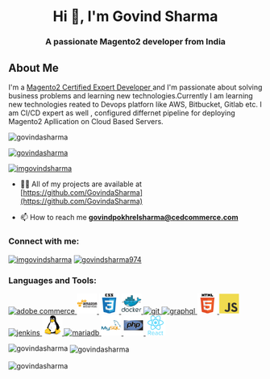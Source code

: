 <h1 align="center">Hi 👋, I'm Govind Sharma</h1>
<h3 align="center">A passionate Magento2 developer from India</h3>
<h2 align="left">About Me</h2>
<p align="left">I'm a <a href ="https://www.credly.com/badges/5f5f69ff-bbb9-4bbb-8ad9-790a5e4bf745">Magento2 Certified Expert Developer </a> and I'm passionate about solving business problems and learning new technologies.Currently I am learning new technologies reated to Devops platforn like AWS, Bitbucket, Gitlab etc. I am CI/CD expert as well , configured differnet pipeline for deploying Magento2 Apllication on Cloud Based Servers.</p>
<p align="left"> <img src="https://komarev.com/ghpvc/?username=govindasharma&label=Profile%20views&color=0e75b6&style=flat" alt="govindasharma" /> </p>

<p align="left"> <a href="https://github.com/ryo-ma/github-profile-trophy"><img src="https://github-profile-trophy.vercel.app/?username=govindasharma" alt="govindasharma" /></a> </p>

<p align="left"> <a href="https://twitter.com/imgovindsharma" target="blank"><img src="https://img.shields.io/twitter/follow/imgovindsharma?logo=twitter&style=for-the-badge" alt="imgovindsharma" /></a> </p>

- 👨‍💻 All of my projects are available at [https://github.com/GovindaSharma](https://github.com/GovindaSharma)

- 📫 How to reach me **govindpokhrelsharma@cedcommerce.com**

<h3 align="left">Connect with me:</h3>
<p align="left">
<a href="https://twitter.com/imgovindsharma" target="blank"><img align="center" src="https://raw.githubusercontent.com/rahuldkjain/github-profile-readme-generator/master/src/images/icons/Social/twitter.svg" alt="imgovindsharma" height="30" width="40" /></a>
<a href="https://linkedin.com/in/govindsharma974" target="blank"><img align="center" src="https://raw.githubusercontent.com/rahuldkjain/github-profile-readme-generator/master/src/images/icons/Social/linked-in-alt.svg" alt="govindsharma974" height="30" width="40" /></a>
</p>

<h3 align="left">Languages and Tools:</h3>

<p align="left"> <a href="https://business.adobe.com/" target="_blank" rel="noreferrer"> <img src="https://www.harapartners.com/wp-content/uploads/2018/06/Adobe-is-Acquiring-Magento-1160x665.jpg" alt="adobe commerce" width="100" height="40"/><a href="https://aws.amazon.com" target="_blank" rel="noreferrer"> <img src="https://raw.githubusercontent.com/devicons/devicon/master/icons/amazonwebservices/amazonwebservices-original-wordmark.svg" alt="aws" width="40" height="40"/> </a> <a href="https://www.w3schools.com/css/" target="_blank" rel="noreferrer"> <img src="https://raw.githubusercontent.com/devicons/devicon/master/icons/css3/css3-original-wordmark.svg" alt="css3" width="40" height="40"/> </a> <a href="https://www.docker.com/" target="_blank" rel="noreferrer"> <img src="https://raw.githubusercontent.com/devicons/devicon/master/icons/docker/docker-original-wordmark.svg" alt="docker" width="40" height="40"/> </a> <a href="https://git-scm.com/" target="_blank" rel="noreferrer"> <img src="https://www.vectorlogo.zone/logos/git-scm/git-scm-icon.svg" alt="git" width="40" height="40"/> </a> <a href="https://graphql.org" target="_blank" rel="noreferrer"> <img src="https://www.vectorlogo.zone/logos/graphql/graphql-icon.svg" alt="graphql" width="40" height="40"/> </a> <a href="https://www.w3.org/html/" target="_blank" rel="noreferrer"> <img src="https://raw.githubusercontent.com/devicons/devicon/master/icons/html5/html5-original-wordmark.svg" alt="html5" width="40" height="40"/> </a> <a href="https://developer.mozilla.org/en-US/docs/Web/JavaScript" target="_blank" rel="noreferrer"> <img src="https://raw.githubusercontent.com/devicons/devicon/master/icons/javascript/javascript-original.svg" alt="javascript" width="40" height="40"/> </a> <a href="https://www.jenkins.io" target="_blank" rel="noreferrer"> <img src="https://www.vectorlogo.zone/logos/jenkins/jenkins-icon.svg" alt="jenkins" width="40" height="40"/> </a> <a href="https://www.linux.org/" target="_blank" rel="noreferrer"> <img src="https://raw.githubusercontent.com/devicons/devicon/master/icons/linux/linux-original.svg" alt="linux" width="40" height="40"/> </a> <a href="https://mariadb.org/" target="_blank" rel="noreferrer"> <img src="https://www.vectorlogo.zone/logos/mariadb/mariadb-icon.svg" alt="mariadb" width="40" height="40"/> </a> <a href="https://www.mysql.com/" target="_blank" rel="noreferrer"> <img src="https://raw.githubusercontent.com/devicons/devicon/master/icons/mysql/mysql-original-wordmark.svg" alt="mysql" width="40" height="40"/> </a> <a href="https://www.php.net" target="_blank" rel="noreferrer"> <img src="https://raw.githubusercontent.com/devicons/devicon/master/icons/php/php-original.svg" alt="php" width="40" height="40"/> </a> <a href="https://reactjs.org/" target="_blank" rel="noreferrer"> <img src="https://raw.githubusercontent.com/devicons/devicon/master/icons/react/react-original-wordmark.svg" alt="react" width="40" height="40"/> </a> </p>

<p><img align="left" src="https://github-readme-stats.vercel.app/api/top-langs?username=govindasharma&show_icons=true&locale=en&layout=compact" alt="govindasharma" /></p>

<p>&nbsp;<img align="center" src="https://github-readme-stats.vercel.app/api?username=govindasharma&show_icons=true&locale=en" alt="govindasharma" /></p>

<p><img align="center" src="https://github-readme-streak-stats.herokuapp.com/?user=govindasharma&" alt="govindasharma" /></p>
